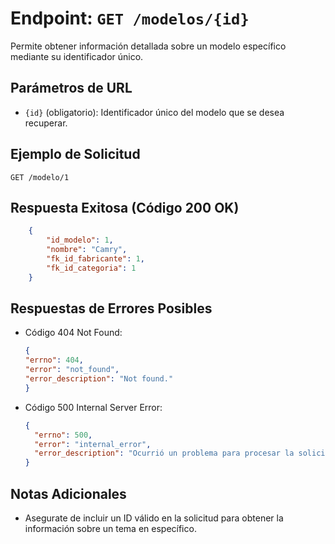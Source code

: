 # Endpoint: `GET /modelos/{id}`

Permite obtener información detallada sobre un modelo específico mediante su identificador único.

## Parámetros de URL
- `{id}` (obligatorio): Identificador único del modelo que se desea recuperar.

## Ejemplo de Solicitud
```http
GET /modelo/1
```

## Respuesta Exitosa (Código 200 OK)
```json
    {
        "id_modelo": 1,
        "nombre": "Camry",
        "fk_id_fabricante": 1,
        "fk_id_categoria": 1
    }
```

## Respuestas de Errores Posibles
- Código 404 Not Found:

  ```json
  {
  "errno": 404,
  "error": "not_found",
  "error_description": "Not found."
  }
  ```

- Código 500 Internal Server Error:
  ```json
  {
    "errno": 500,
    "error": "internal_error",
    "error_description": "Ocurrió un problema para procesar la solicitud"
  }
  ``` 

## Notas Adicionales

- Asegurate de incluir un ID válido en la solicitud para obtener la información
  sobre un tema en específico.